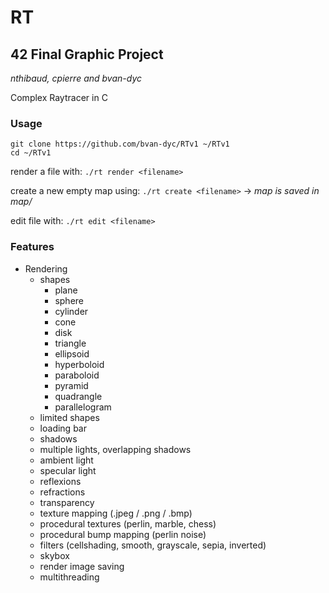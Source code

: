# RT
## 42 Final Graphic Project

*nthibaud, cpierre and bvan-dyc*

Complex Raytracer in C

### Usage
```
git clone https://github.com/bvan-dyc/RTv1 ~/RTv1
cd ~/RTv1
```
render a file with: 		`./rt render <filename>`

create a new empty map using:	`./rt create <filename>` -> *map is saved in map/*

edit file with:			`./rt edit <filename>`

### Features

- Rendering
	* shapes
		* plane
		* sphere
		* cylinder
		* cone
		* disk
		* triangle
		* ellipsoid
		* hyperboloid
		* paraboloid
		* pyramid
		* quadrangle
		* parallelogram
	* limited shapes
	* loading bar
	* shadows
	* multiple lights, overlapping shadows
	* ambient light
	* specular light
	* reflexions
	* refractions
	* transparency
	* texture mapping (.jpeg / .png / .bmp)
	* procedural textures (perlin, marble, chess)
	* procedural bump mapping (perlin noise)
	* filters (cellshading, smooth, grayscale, sepia, inverted)
	* skybox
	* render image saving
	* multithreading
	
